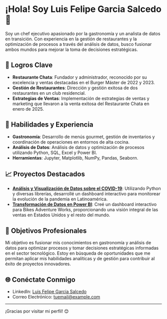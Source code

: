 # ¡Hola! Soy Luis Felipe Garcia Salcedo 👋

Soy un chef ejecutivo apasionado por la gastronomía y un analista de datos en transición. Con experiencia en la gestión de restaurantes y la optimización de procesos a través del análisis de datos, busco fusionar ambos mundos para mejorar la toma de decisiones estratégicas.

## 🚀 Logros Clave
- **Restaurante Chata**: Fundador y administrador, reconocido por su excelencia y ventas destacadas en el Burger Máster de 2022 y 2023.
- **Gestión de Restaurantes**: Dirección y gestión exitosa de dos restaurantes en un club residencial.
- **Estrategias de Ventas**: Implementación de estrategias de ventas y marketing que llevaron a la venta exitosa del Restaurante Chata en enero de 2025.

## 🔧 Habilidades y Experiencia
- **Gastronomía**: Desarrollo de menús gourmet, gestión de inventarios y coordinación de operaciones en entornos de alta cocina.
- **Análisis de Datos**: Análisis de datos y optimización de procesos utilizando Python, SQL, Excel y Power BI.
- **Herramientas**: Jupyter, Matplotlib, NumPy, Pandas, Seaborn.

## 📈 Proyectos Destacados
- **[Análisis y Visualización de Datos sobre el COVID-19](#)**: Utilizando Python y diversas librerías, desarrollé un dashboard interactivo para monitorear la evolución de la pandemia en Latinoamérica.
- **[Transformación de Datos en Power BI](#)**: Creé un dashboard interactivo para Bikes Adventure Works, proporcionando una visión integral de las ventas en Estados Unidos y el resto del mundo.

## 🎯 Objetivos Profesionales
Mi objetivo es fusionar mis conocimientos en gastronomía y análisis de datos para optimizar procesos y tomar decisiones estratégicas informadas en el sector tecnológico. Estoy en búsqueda de oportunidades que me permitan aplicar mis habilidades analíticas y de gestión para contribuir al éxito de proyectos innovadores.

## 🌐 Conéctate Conmigo
- LinkedIn: [Luis Felipe Garcia Salcedo](https://www.linkedin.com/in/tu-perfil)
- Correo Electrónico: [tuemail@example.com](mailto:tuemail@example.com)

---

¡Gracias por visitar mi perfil! 😊
